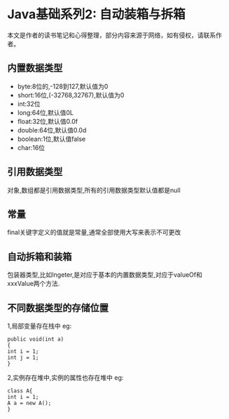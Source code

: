 # Java基础系列2: 自动装箱与拆箱
本文是作者的读书笔记和心得整理，部分内容来源于网络，如有侵权，请联系作者。

## 内置数据类型
* byte:8位的,-128到127,默认值为0
* short:16位,(-32768,32767),默认值为0
* int:32位
* long:64位,默认值0L
* float:32位,默认值0.0f
* double:64位,默认值0.0d
* boolean:1位,默认值false
* char:16位

## 引用数据类型
对象,数组都是引用数据类型,所有的引用数据类型默认值都是null

## 常量
final关键字定义的值就是常量,通常全部使用大写来表示不可更改

## 自动拆箱和装箱
包装器类型,比如Ingeter,是对应于基本的内置数据类型,对应于valueOf和xxxValue两个方法.

## 不同数据类型的存储位置
1,局部变量存在栈中
eg:
```
public void(int a)
{
int i = 1;
int j = 1;
}
```

2,实例存在堆中,实例的属性也存在堆中
eg:
```
class A{
int i = 1;
A a = new A();
}
```
  
